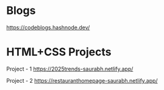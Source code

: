 # Blogs

https://codeblogs.hashnode.dev/

# HTML+CSS Projects

Project - 1 https://2025trends-saurabh.netlify.app/

Project - 2 https://restauranthomepage-saurabh.netlify.app/